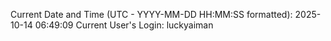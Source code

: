 Current Date and Time (UTC - YYYY-MM-DD HH:MM:SS formatted): 2025-10-14 06:49:09
Current User's Login: luckyaiman
